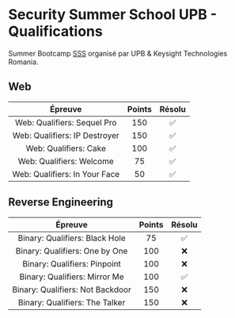 # Security Summer School UPB - Qualifications

Summer Bootcamp [SSS](https://github.com/security-summer-school) organisé par UPB & Keysight Technologies Romania.

## Web

| Épreuve | Points | Résolu |
|:-------:|:------:|:------:|
| Web: Qualifiers: Sequel Pro | 150 | :white_check_mark: |
| Web: Qualifiers: IP Destroyer | 150 | :white_check_mark: |
| Web: Qualifiers: Cake | 100 | :white_check_mark: |
| Web: Qualifiers: Welcome | 75 | :white_check_mark: |
| Web: Qualifiers: In Your Face | 50 | :white_check_mark: |

## Reverse Engineering

| Épreuve | Points | Résolu |
|:-------:|:------:|:------:|
| Binary: Qualifiers: Black Hole | 75 | :white_check_mark: |
| Binary: Qualifiers: One by One | 100 | :x: |
| Binary: Qualifiers: Pinpoint | 100 | :x: |
| Binary: Qualifiers: Mirror Me | 100 | :white_check_mark: |
| Binary: Qualifiers: Not Backdoor | 150 | :x: |
| Binary: Qualifiers: The Talker | 150 | :x: |